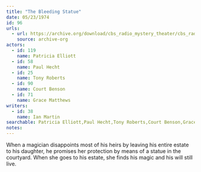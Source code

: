```yaml
---
title: "The Bleeding Statue"
date: 05/23/1974
id: 96
urls: 
  - url: https://archive.org/download/cbs_radio_mystery_theater/cbs_radio_mystery_theater-0051-0100.zip/cbs_radio_mystery_theater-0051-0100%2Fcbsrmt_0096_the_bleeding_statue.mp3
    source: archive-org
actors:  
  - id: 119
    name: Patricia Elliott  
  - id: 58
    name: Paul Hecht  
  - id: 25
    name: Tony Roberts  
  - id: 90
    name: Court Benson  
  - id: 71
    name: Grace Matthews
writers:  
  - id: 38
    name: Ian Martin
searchable: Patricia Elliott,Paul Hecht,Tony Roberts,Court Benson,Grace Matthews Ian Martin
notes:  
---
```

When a magician disappoints most of his heirs by leaving his entire estate to his daughter, he promises her protection by means of a statue in the courtyard. When she goes to his estate, she finds his magic and his will still live.